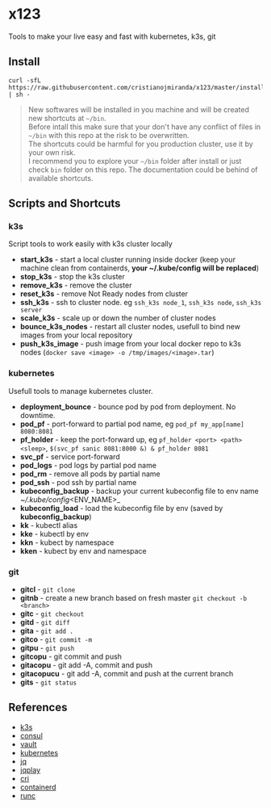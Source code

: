 # x123

 Tools to make your live easy and fast with kubernetes, k3s, git

## Install

 ```
 curl -sfL https://raw.githubusercontent.com/cristianojmiranda/x123/master/install.sh | sh -
 ```

 > New softwares will be installed in you machine and will be created new shortcuts at `~/bin`.<br />
 > Before intall this make sure that your don't have any conflict of files in `~/bin` with this repo at the risk to be overwritten.<br />
 > The shortcuts could be harmful for you production cluster, use it by your own risk.<br />
 > I recommend you to explore your `~/bin` folder after install or just check `bin` folder on this repo. The documentation could be behind of available shortcuts.<br />

## Scripts and Shortcuts

### k3s

 Script tools to work easily with k3s cluster locally
 * **start_k3s** - start a local cluster running inside docker (keep your machine clean from containerds, **your ~/.kube/config will be replaced**)
 * **stop_k3s** - stop the k3s cluster
 * **remove_k3s** - remove the cluster
 * **reset_k3s** - remove Not Ready nodes from cluster
 * **ssh_k3s** - ssh to cluster node. eg `ssh_k3s node_1`, `ssh_k3s node`, `ssh_k3s server`
 * **scale_k3s** - scale up or down the number of cluster nodes 
 * **bounce_k3s_nodes** - restart all cluster nodes, usefull to bind new images from your local repository
 * **push_k3s_image** - push image from your local docker repo to k3s nodes (`docker save <image> -o /tmp/images/<image>.tar`)


### kubernetes

 Usefull tools to manage kubernetes cluster.

 * **deployment_bounce** - bounce pod by pod from deployment. No downtime.
 * **pod_pf** - port-forward to partial pod name, eg `pod_pf my_app[name] 8080:8081`
 * **pf_holder** - keep the port-forward up, eg `pf_holder <port> <path> <sleep>`, `$(svc_pf sanic 8081:8000 &) & pf_holder 8081`
 * **svc_pf** - service port-forward
 * **pod_logs** - pod logs by partial pod name
 * **pod_rm** - remove all pods by partial name
 * **pod_ssh** - pod ssh by partial name
 * **kubeconfig_backup** - backup your current kubeconfig file to env name _~/.kube/config_<ENV_NAME>_
 * **kubeconfig_load** - load the kubeconfig file by env (saved by **kubeconfig_backup**)
 * **kk** - kubectl alias
 * **kke** - kubectl by env
 * **kkn** - kubect by namespace
 * **kken** - kubect by env and namespace

### git

 * **gitcl** - `git clone`
 * **gitnb** - create a new branch based on fresh master `git checkout -b <branch>`
 * **gitc** - `git checkout`
 * **gitd** - `git diff`
 * **gita** - `git add .`
 * **gitco** - `git commit -m`
 * **gitpu** - `git push`
 * **gitcopu** - git commit and push
 * **gitacopu** - git add -A, commit and push
 * **gitacopucu** - git add -A, commit and push at the current branch
 * **gits** - `git status`

## References
 * [k3s](https://k3s.io/)
 * [consul](https://www.consul.io/)
 * [vault](https://www.vaultproject.io/)
 * [kubernetes](https://kubernetes.io/)
 * [jq](https://stedolan.github.io/jq/)
 * [jqplay](https://jqplay.org/)
 * [cri](https://github.com/kubernetes-sigs/cri-tools/blob/master/docs/crictl.md)
 * [containerd](https://containerd.io/)
 * [runc](https://github.com/opencontainers/runc)
